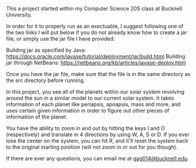 This a project started within my Computer Science 205 class at Bucknell University. 

In order for it to properly run as an exectuable, I suggest following one of the two links I will put below if you do not already know how to create a jar file, or simply use the jar file I have provided.

Building jar as specified by Java: https://docs.oracle.com/javase/tutorial/deployment/jar/build.html
Building jar through NetBeans: https://netbeans.org/kb/articles/javase-deploy.html

Once you have the jar file, make sure that the file is in the same directory as the src directory before running.

In this project, you see all of the planets within our solar system revolving around the sun in a similar model to our current solar system. It takes information of each planet like periapsis, apoapsis, mass and more, and uses certain given information in order to figure out other pieces of information of the planet. 

You have the ability to zoom in and out by hitting the keys I and O (respectively) and translate in 4 directions by using W, A, S or D. If you ever lose the center on the system, you can hit R, and it'll reset the system back to the original starting position (will not zoom in or out for you though).

If there are ever any questions, you can email me at gag014@bucknell.edu.
